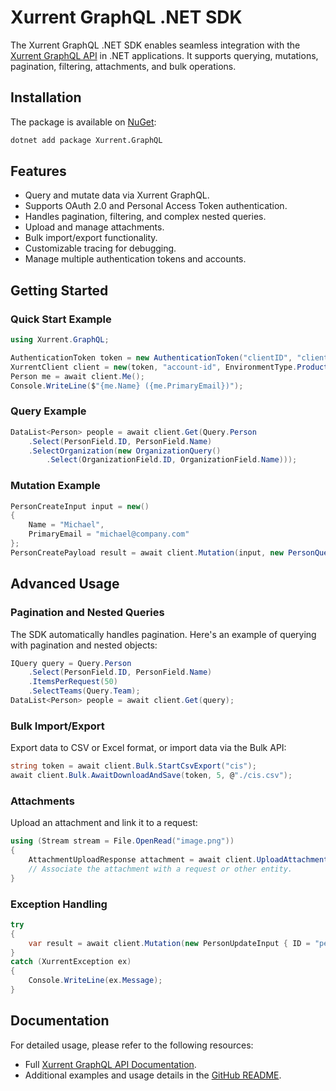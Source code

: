 ﻿# Xurrent GraphQL .NET SDK

The Xurrent GraphQL .NET SDK enables seamless integration with the [Xurrent GraphQL API](https://developer.xurrent.com/graphql) in .NET applications. It supports querying, mutations, pagination, filtering, attachments, and bulk operations.

## Installation

The package is available on [NuGet](https://www.nuget.org/packages/Xurrent.GraphQL):

```bash
dotnet add package Xurrent.GraphQL
```

## Features

- Query and mutate data via Xurrent GraphQL.
- Supports OAuth 2.0 and Personal Access Token authentication.
- Handles pagination, filtering, and complex nested queries.
- Upload and manage attachments.
- Bulk import/export functionality.
- Customizable tracing for debugging.
- Manage multiple authentication tokens and accounts.

## Getting Started

### Quick Start Example

```csharp
using Xurrent.GraphQL;

AuthenticationToken token = new AuthenticationToken("clientID", "clientSecret");
XurrentClient client = new(token, "account-id", EnvironmentType.Production, EnvironmentRegion.EU);
Person me = await client.Me();
Console.WriteLine($"{me.Name} ({me.PrimaryEmail})");
```

### Query Example

```csharp
DataList<Person> people = await client.Get(Query.Person
    .Select(PersonField.ID, PersonField.Name)
    .SelectOrganization(new OrganizationQuery()
        .Select(OrganizationField.ID, OrganizationField.Name)));
```

### Mutation Example

```csharp
PersonCreateInput input = new()
{
    Name = "Michael",
    PrimaryEmail = "michael@company.com"
};
PersonCreatePayload result = await client.Mutation(input, new PersonQuery().Select(PersonField.ID));
```

## Advanced Usage

### Pagination and Nested Queries

The SDK automatically handles pagination. Here's an example of querying with pagination and nested objects:

```csharp
IQuery query = Query.Person
    .Select(PersonField.ID, PersonField.Name)
    .ItemsPerRequest(50)
    .SelectTeams(Query.Team);
DataList<Person> people = await client.Get(query);
```

### Bulk Import/Export

Export data to CSV or Excel format, or import data via the Bulk API:

```csharp
string token = await client.Bulk.StartCsvExport("cis");
await client.Bulk.AwaitDownloadAndSave(token, 5, @"./cis.csv");
```

### Attachments

Upload an attachment and link it to a request:

```csharp
using (Stream stream = File.OpenRead("image.png"))
{
    AttachmentUploadResponse attachment = await client.UploadAttachment(stream, "image.png", "image/png");
    // Associate the attachment with a request or other entity.
}
```

### Exception Handling

```csharp
try
{
    var result = await client.Mutation(new PersonUpdateInput { ID = "person-id" }, new PersonQuery().Select(PersonField.ID));
}
catch (XurrentException ex)
{
    Console.WriteLine(ex.Message);
}
```

## Documentation

For detailed usage, please refer to the following resources:
- Full [Xurrent GraphQL API Documentation](https://developer.xurrent.com/graphql).
- Additional examples and usage details in the [GitHub README](https://github.com/xurrent/graphql-dotnet).
